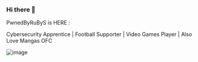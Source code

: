 ### Hi there 👋

PwnedByRuByS is HERE : 

Cybersecurity Apprentice | Football Supporter | Video Games Player | Also Love Mangas OFC

![image](https://user-images.githubusercontent.com/122089008/210983944-90b58d01-d948-491d-b845-5b264c80170b.png)

